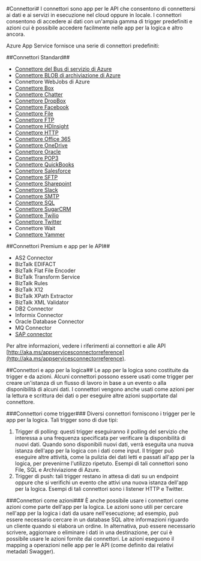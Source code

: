 <properties 
   pageTitle="Utilizzo dei connettori" 
   description="Utilizzo dei connettori" 
   services="app-service\logic" 
   documentationCenter=".net,nodejs,java" 
   authors="anuragdalmia" 
   manager="dwrede" 
   editor=""/>

<tags
   ms.service="app-service-logic"
   ms.devlang="multiple"
   ms.topic="article"
   ms.tgt_pltfrm="na"
   ms.workload="integration" 
   ms.date="03/20/2015"
   ms.author="prkumar"/>

#Connettori#
I connettori sono app per le API che consentono di connettersi ai dati e ai servizi in esecuzione nel cloud oppure in locale. I connettori consentono di accedere ai dati con un'ampia gamma di trigger predefiniti e azioni cui è possibile accedere facilmente nelle app per la logica e altro ancora.

Azure App Service fornisce una serie di connettori predefiniti:

##Connettori Standard##
* [Connettore del Bus di servizio di Azure]
* [Connettore BLOB di archiviazione di Azure]
* Connettore WebJobs di Azure
* [Connettore Box]
* [Connettore Chatter]
* [Connettore DropBox]
* [Connettore Facebook]
* [Connettore File]
* [Connettore FTP]
* [Connettore HDInsight]
* [Connettore HTTP]
* [Connettore Office 365]
* [Connettore OneDrive]
* [Connettore Oracle]
* [Connettore POP3]
* [Connettore QuickBooks]
* [Connettore Salesforce]
* [Connettore SFTP]
* [Connettore Sharepoint]
* [Connettore Slack]
* [Connettore SMTP]
* [Connettore SQL]
* [Connettore SugarCRM]
* [Connettore Twilio]
* [Connettore Twitter]
* Connettore Wait
* [Connettore Yammer]

##Connettori Premium e app per le API##
* AS2 Connector
* BizTalk EDIFACT
* BizTalk Flat File Encoder
* BizTalk Transform Service
* BizTalk Rules
* BizTalk X12
* BizTalk XPath Extractor
* BizTalk XML Validator
* DB2 Connector
* Informix Connector
* Oracle Database Connector
* MQ Connector
* [SAP connector]
 
Per altre informazioni, vedere i riferimenti ai connettori e alle API [http://aka.ms/appservicesconnectorreference](http://aka.ms/appservicesconnectorreference).

##Connettori e app per la logica##
Le app per la logica sono costituite da trigger e da azioni. Alcuni connettori possono essere usati come trigger per creare un'istanza di un flusso di lavoro in base a un evento o alla disponibilità di alcuni dati. I connettori vengono anche usati come azioni per la lettura e scrittura dei dati o per eseguire altre azioni supportate dal connettore.

###Connettori come trigger###
Diversi connettori forniscono i trigger per le app per la logica. Tali trigger sono di due tipi:

1. Trigger di polling: questi trigger eseguiranno il polling del servizio che interessa a una frequenza specificata per verificare la disponibilità di nuovi dati. Quando sono disponibili nuovi dati, verrà eseguita una nuova istanza dell'app per la logica con i dati come input. Il trigger può eseguire altre attività, come la pulizia dei dati letti e passati all'app per la logica, per prevenirne l'utilizzo ripetuto. Esempi di tali connettori sono File, SQL e Archiviazione di Azure.
2. Trigger di push: tali trigger restano in attesa di dati su un endpoint oppure che si verifichi un evento che attivi una nuova istanza dell'app per la logica. Esempi di tali connettori sono i listener HTTP e Twitter.

###Connettori come azioni###
È anche possibile usare i connettori come azioni come parte dell'app per la logica. Le azioni sono utili per cercare nell'app per la logica i dati da usare nell'esecuzione; ad esempio, può essere necessario cercare in un database SQL altre informazioni riguardo un cliente quando si elabora un ordine. In alternativa, può essere necessario scrivere, aggiornare o eliminare i dati in una destinazione, per cui è possibile usare le azioni fornite dai connettori. Le azioni eseguono il mapping a operazioni nelle app per le API (come definito dai relativi metadati Swagger).


<!-- Links -->

[Connettore Box]: app-service-logic-connector-box.md
[Connettore Facebook]: app-service-logic-connector-facebook.md
[Connettore Salesforce]: app-service-logic-connector-salesforce.md
[Connettore Twitter]: app-service-logic-connector-twitter.md
[SAP connector]: app-service-logic-connector-sap.md
[Connettore FTP]: app-service-logic-connector-ftp.md
[Connettore HTTP]: app-service-logic-connector-http.md
[Connettore BLOB di archiviazione di Azure]: app-service-logic-connector-azurestorageblob.md
[Connettore Office 365]: app-service-logic-connector-office365.md
[Connettore Sharepoint]: app-service-logic-connector-sharepoint.md
[Connettore SugarCRM]: app-service-logic-connector-sugarcrm.md
[Connettore QuickBooks]: app-service-logic-connector-quickbooks.md
[Connettore Yammer]: app-service-logic-connector-yammer.md
[Connettore Twilio]: app-service-logic-connector-twilio.md
[Connettore SMTP]: app-service-logic-connector-smtp.md
[Connettore SFTP]: app-service-logic-connector-sftp.md
[Connettore POP3]: app-service-logic-connector-pop3.md
[Connettore DropBox]: app-service-logic-connector-dropbox.md
[Connettore Chatter]: app-service-logic-connector-chatter.md
[Connettore HDInsight]: app-service-logic-connector-hdinsight.md
[Connettore del Bus di servizio di Azure]: app-service-logic-connector-azureservicebus.md
[Connettore Oracle]: app-service-logic-connector-oracle.md
[Connettore SQL]: app-service-logic-connector-sql.md
[Connettore OneDrive]: app-service-logic-connector-onedrive.md
[Connettore File]: app-service-logic-connector-file.md
[Connettore Slack]: app-service-logic-connector-slack.md


<!--HONumber=54--> 